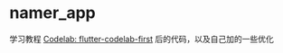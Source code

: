 # namer_app

学习教程 [Codelab: flutter-codelab-first](https://codelabs.developers.google.com/codelabs/flutter-codelab-first) 后的代码，以及自己加的一些优化


